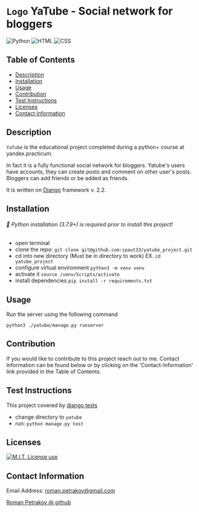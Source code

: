 # `Logo` YaTube - Social network for bloggers



<img alt="Python" src="https://img.shields.io/badge/Python-75%25-blue?style=flat&logo=python"> <img alt="HTML" src="https://img.shields.io/badge/HTML-20%25-red?style=flat&logo=html5"> <img alt="CSS" src="https://img.shields.io/badge/CSS-5%25-white?style=flat&logo=css3">

## Table of Contents

- [Description](#description)
- [Installation](#installation)
- [Usage](#usage)
- [Contribution](#contribution)
- [Test Instructions](#test-instructions)
- [Licenses](#licenses)
- [Contact Information](#contact-information)

## Description

`YaTube` is the educational project completed during a python+ course at yandex.practicum.  

In fact it is a fully functional social network for bloggers. Yatube's users have accounts, they
can create posts and comment on other user's posts. Bloggers can add friends or be added as friends.

It is written on <a href="https://github.com/django/django">Django</a> framework v. 2.2.

## Installation

###### 📣 Python installation (3.7.9+) is required prior to install this project!

- open terminal
- clone the repo: `git clone git@github.com:spaut33/yatube_project.git`
- cd into new directory (Must be in directory to work) EX. `cd yatube_project`
- configure virtual environment `python3 -m venv venv`
- activate it `source /venv/Scripts/activate`
- install dependencies `pip install -r requirements.txt`

## Usage

Run the server using the following command

```python3 ./yatube/manage.py runserver```

## Contribution

If you would like to contribute to this project reach out to me. Contact Information can be found below or by clicking on the 'Contact-Information' link provided in the Table of Contents.

## Test Instructions

This project covered by <a href="https://docs.djangoproject.com/en/2.2/topics/testing/overview/#running-tests">django tests</a> 

- change directory to `yatube`
- run: `python manage.py test`

## Licenses

<a href="https://img.shields.io/badge/License-MIT-brightgreen?style=flat"><img alt="M.I.T. License use" src="https://img.shields.io/badge/License-MIT-brightgreen"></a>

## Contact Information

Email Address: roman.petrakov@gmail.com

[Roman Petrakov @ github](https://github.com/spaut33)